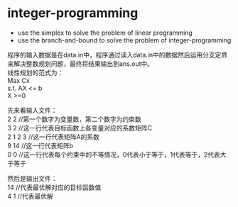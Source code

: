# integer-programming
- use the simplex to solve the problem of linear programming
- use the branch-and-bound to solve the problem of integer-programming

程序的输入数据是在data.in中，程序通过读入data.in中的数据然后运用分支定界来解决整数规划问题，最终将结果输出到ans.out中。  
线性规划的范式为：  
  Max Cx  
	s.t. AX <= b  
	      X >=0  
	      
	      
先来看输入文件：  
2 2 //第一个数字为变量数，第二个数字为约束数  
3 2 //这一行代表目标函数上各变量对应的系数矩阵C  
2 1 2 3 //这一行代表矩阵A的系数  
9 14 //这一行代表矩阵b  
0 0 //这一行代表每个约束中的不等情况，0代表小于等于，1代表等于，2代表大于等于 


然后是输出文件：  
14 //代表最优解对应的目标函数值  
4 1 //代表最优解  
